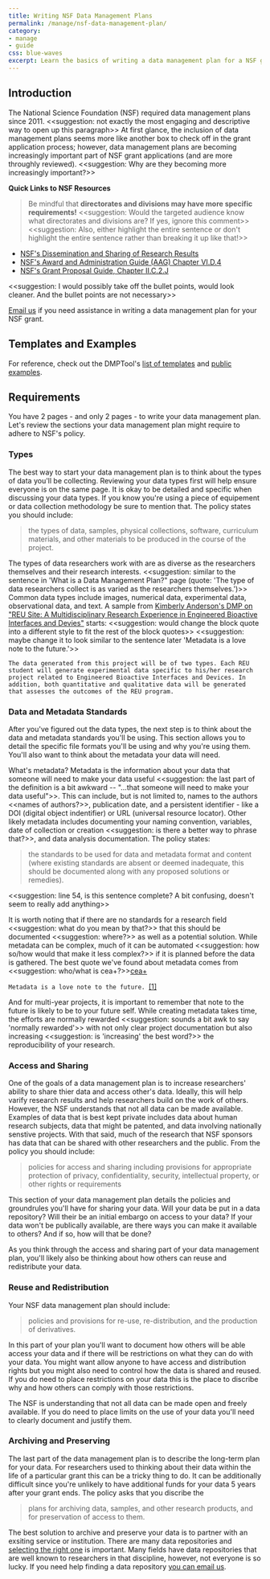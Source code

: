 ```yaml
---
title: Writing NSF Data Management Plans
permalink: /manage/nsf-data-management-plan/
category: 
- manage
- guide
css: blue-waves
excerpt: Learn the basics of writing a data management plan for a NSF grant application
---
```


## Introduction 

The National Science Foundation (NSF) required data management plans since 2011. <<suggestion: not exactly the most engaging and descriptive way to open up this paragraph>> At first glance, the inclusion of data management plans seems more like another box to check off in the grant application process; however, data management plans are becoming increasingly important part of NSF grant applications (and are more throughly reviewed). <<suggestion: Why are they becoming more increasingly important?>>

**Quick Links to NSF Resources** 

> Be mindful that **directorates and divisions may have more specific requirements!** <<suggestion: Would the targeted audience know what directorates and divisions are? If yes, ignore this comment>> <<suggestion: Also, either highlight the entire sentence or don't highlight the entire sentence rather than breaking it up like that!>>

+ <a href="http://www.nsf.gov/bfa/dias/policy/dmp.jsp" title="NSF's Dissemination and Sharing of Research Results Guidance">NSF's Dissemination and Sharing of Research Results</a> 
+ <a href="http://www.nsf.gov/pubs/policydocs/pappguide/nsf15001/aag_6.jsp#VID4" title="NSF's Award and Administration Guide (AAG) Chapter VI.D.4">NSF's Award and Administration Guide (AAG) Chapter VI.D.4</a> 
+  <a href="http://www.nsf.gov/pubs/policydocs/pappguide/nsf15001/gpg_2.jsp#dmp" title="NSF's Grant Proposal Guide, Chapter II.C.2.J">NSF's Grant Proposal Guide, Chapter II.C.2.J</a> 

<<suggestion: I would possibly take off the bullet points, would look cleaner. And the bullet points are not necessary>>

[Email us](mailto:data@bu.edu) if you need assistance in writing a data management plan for your NSF grant.


## Templates and Examples 

For reference, check out the DMPTool's [list of templates](https://dmptool.org/guidance?e=z&method=get&s=a&scope1=all) and [public examples](https://dmptool.org/public_dmps?public%3Aall_scope=all). 

## Requirements 

You have 2 pages - and only 2 pages - to write your data management plan. Let's review the sections your data management plan might require to adhere to NSF's policy. 

### Types 

The best way to start your data management plan is to think about the types of data you'll be collecting. Reviewing your data types first will help ensure everyone is on the same page. It is okay to be detailed and specific when discussing your data types. If you know you're using a piece of equipement or data collection methodology be sure to mention that. The policy states you should include: 

> the types of data, samples, physical collections, software, curriculum materials, and other materials to be produced in the course of the project.

The types of data researchers work with are as diverse as the researchers themselves and their research interests. <<suggestion: similar to the sentence in 'What is a Data Management Plan?" page (quote: 'The type of data researchers collect is as varied as the researchers themselves.')>> Common data types include images, numerical data, experimental data, observational data, and text. A sample from [Kimberly Anderson's DMP on "REU Site: A Multidisciplinary Research Experience in Engineered Bioactive Interfaces and Devies"](https://dmptool.org/plans/11390.pdf) starts: <<suggestion: would change the block quote into a different style to fit the rest of the block quotes>> <<suggestion: maybe change it to look similar to the sentence later 'Metadata is a love note to the future.'>>

```
The data generated from this project will be of two types. Each REU student will generate experimental data specific to his/her research project related to Engineered Bioactive Interfaces and Devices. In addition, both quantitative and qualitative data will be generated that assesses the outcomes of the REU program. 
```

### Data and Metadata Standards 

After you've figured out the data types, the next step is to think about the data and metadata standards you'll be using. This section allows you to detail the specific file formats you'll be using and why you're using them. You'll also want to think about the metadata your data will need.

What's metadata? Metadata is the information about your data that someone will need to make your data useful <<suggestion: the last part of the definition is a bit awkward -- "...that someone will need to make your data useful">>. This can include, but is not limited to, names to the authors <<names of authors?>>, publication date, and a persistent identifier - like a DOI (digital object indentifier) or URL (universal resource locator). Other likely metadata includes documenting your naming convention, variables, date of collection or creation <<suggestion: is there a better way to phrase that?>>, and data analysis documentation. The policy states: 

> the standards to be used for data and metadata format and content (where existing standards are absent or deemed inadequate, this should be documented along with any proposed solutions or remedies).

<<suggestion: line 54, is this sentence complete? A bit confusing, doesn't seem to really add anything>>

It is worth noting that if there are no standards for a research field <<suggestion: what do you mean by that?>> that this should be documented <<suggestion: where?>> as well as a potential solution. While metadata can be complex, much of it can be automated <<suggestion: how so/how would that make it less complex?>> if it is planned before the data is gathered. The best quote we've found about metadata comes from <<suggestion: who/what is cea+?>>[cea+](https://www.flickr.com/people/centralasian/?rb=1) 

```Metadata is a love note to the future. ```[[1]](https://www.flickr.com/photos/33255628@N00/8071729256/)

And for multi-year projects, it is important to remember that note to the future is likely to be to your future self. While creating metadata takes time, the efforts are normally rewarded <<suggestion: sounds a bit awk to say 'normally rewarded'>> with not only clear project documentation but also increasing <<suggestion: is 'increasing' the best word?>> the reproducibility of your research. 

### Access and Sharing

One of the goals of a data management plan is to increase researchers' ability to share thier data and access other's data. Ideally, this will help varify research results and help researchers build on the work of others. However, the NSF understands that not all data can be made available. Examples of data that is best kept private includes data about human research subjects, data that might be patented, and data involving nationally senstive projects. With that said, much of the research that NSF sponsors has data that can be shared with other researchers and the public. From the policy you should include: 

> policies for access and sharing including provisions for appropriate protection of privacy, confidentiality, security, intellectual property, or other rights or requirements

This section of your data management plan details the policies and groundrules you'll have for sharing your data. Will your data be put in a data repository? Will their be an initial embargo on access to your data? If your data won't be publically available, are there ways you can make it available to others? And if so, how will that be done? 

As you think through the access and sharing part of your data management plan, you'll likely also be thinking about how others can reuse and redistribute your data. 

### Reuse and Redistribution

Your NSF data management plan should include: 

> policies and provisions for re-use, re-distribution, and the production of derivatives. 

In this part of your plan you'll want to document how others will be able access your data and if there will be restrictions on what they can do with your data. You might want allow anyone to have access and distribution rights but you might also need to control how the data is shared and reused. If you do need to place restrictions on your data this is the place to discribe why and how others can comply with those restrictions.

The NSF is understanding that not all data can be made open and freely available. If you do need to place limits on the use of your data you'll need to clearly document and justify them. 

### Archiving and Preserving 

The last part of the data management plan is to describe the long-term plan for your data. For researchers used to thinking about their data within the life of a particular grant this can be a tricky thing to do. It can be additionally difficult since you're unlikely to have additional funds for your data 5 years after your grant ends. The policy asks that you discribe the 

> plans for archiving data, samples, and other research products, and for preservation of access to them.

The best solution to archive and preserve your data is to partner with an exsiting service or institution. There are many data repositories and [selecting the right one]({{site.baseurl}}/share/selecting-a-data-repository) is important. Many fields have data repositories that are well known to researchers in that discipline, however, not everyone is so lucky. If you need help finding a data repository [you can email us](mailto:data@bu.edu). 
